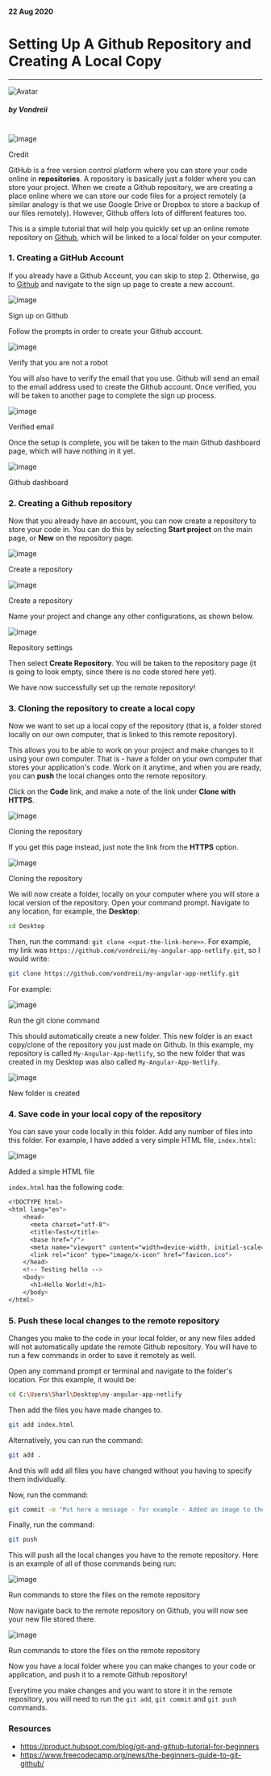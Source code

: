 <div class="writtenContent">

#### 22 Aug 2020
# Setting Up A Github Repository and Creating A Local Copy
___

<!-- ----------- Intro ----------- -->
<div class="avatar-block">
    <img src="../../../assets/social/profile.jpg" alt="Avatar" class="avatar avatar-align">
    <h5 class="avatar-text avatar-align"> by Vondreii</h5>
</div>
<br>
<div class="image-container">
    <img src="../../../assets/articles/post-images/settingUpASimpleGithubRemoteAndLocalRepository/header-dark.jpg" alt="image" class="image-full"/>
	<div class="image-description"><p>Credit</p></div>
</div>
<!-- ----------------------------- -->

GitHub is a free version control platform where you can store your code online in **repositories**. A repository is basically just a folder where you can store your project. 
When we create a Github repository, we are creating a place online where we can store our code files for a project remotely (a similar analogy is that we use Google Drive or Dropbox to store a backup of our files remotely).
However, Github offers lots of different features too.

This is a simple tutorial that will help you quickly set up an online remote repository on [Github](https://github.com/), which will be linked to a local folder on your computer.

### 1. Creating a GitHub Account 

If you already have a Github Account, you can skip to step 2. Otherwise, go to [Github](https://github.com/) and navigate to the sign up page to create a new account.

<div class="image-container">
    <img src="../../../assets/articles/post-images/settingUpASimpleGithubRemoteAndLocalRepository/github-home.PNG" alt="image" class="image-full"/>
	<div class="image-description"><p>Sign up on Github</p></div>
</div>

Follow the prompts in order to create your Github account. 
 
<div class="image-container">
    <img src="../../../assets/articles/post-images/settingUpASimpleGithubRemoteAndLocalRepository/verifyAccount.PNG" alt="image" class="image-full"/>
	<div class="image-description"><p>Verify that you are not a robot</p></div>
</div>

You will also have to verify the email that you use. Github will send an email to the email address used to create the Github account.
Once verified, you will be taken to another page to complete the sign up process.

<div class="image-container">
    <img src="../../../assets/articles/post-images/settingUpASimpleGithubRemoteAndLocalRepository/Email-was-verified.PNG" alt="image" class="image-full"/>
	<div class="image-description"><p>Verified email</p></div>
</div>

Once the setup is complete, you will be taken to the main Github dashboard page, which will have nothing in it yet.

<div class="image-container">
    <img src="../../../assets/articles/post-images/settingUpASimpleGithubRemoteAndLocalRepository/main-github-dashboard.PNG" alt="image" class="image-full"/>
	<div class="image-description"><p>Github dashboard</p></div>
</div>

### 2. Creating a Github repository

Now that you already have an account, you can now create a repository to store your code in.
You can do this by selecting **Start project** on the main page, or **New** on the repository page.

<div class="image-container">
    <img src="../../../assets/articles/post-images/settingUpASimpleGithubRemoteAndLocalRepository/create-repo.PNG" alt="image" class="image-full"/>
	<div class="image-description"><p>Create a repository</p></div>
</div>
<div class="image-container">
    <img src="../../../assets/articles/post-images/settingUpASimpleGithubRemoteAndLocalRepository/create-repo-2.PNG" alt="image" class="image-full"/>
	<div class="image-description"><p>Create a repository</p></div>
</div>

Name your project and change any other configurations, as shown below.

<div class="image-container">
    <img src="../../../assets/articles/post-images/settingUpASimpleGithubRemoteAndLocalRepository/create-repo-settings.PNG" alt="image" class="image-full"/>
	<div class="image-description"><p>Repository settings</p></div>
</div>

Then select **Create Repository**. You will be taken to the repository page (it is going to look empty, since there is no code stored here yet).

We have now successfully set up the remote repository! 

### 3. Cloning the repository to create a local copy

Now we want to set up a local copy of the repository (that is, a folder stored locally on our own computer, that is linked to this remote repository).

This allows you to be able to work on your project and make changes to it using your own computer.
That is - have a folder on your own computer that stores your application's code. Work on it anytime, and when you are ready, you can **push** the local changes onto the remote repository.

Click on the **Code** link, and make a note of the link under **Clone with HTTPS**.

<div class="image-container">
    <img src="../../../assets/articles/post-images/settingUpASimpleGithubRemoteAndLocalRepository/clone.PNG" alt="image" class="image-full"/>
	<div class="image-description"><p>Cloning the repository</p></div>
</div>

If you get this page instead, just note the link from the **HTTPS** option.

<div class="image-container">
    <img src="../../../assets/articles/post-images/settingUpASimpleGithubRemoteAndLocalRepository/clone2.PNG" alt="image" class="image-full"/>
	<div class="image-description"><p>Cloning the repository</p></div>
</div>

We will now create a folder, locally on your computer where you will store a local version of the repository.
Open your command prompt. Navigate to any location, for example, the **Desktop**:

```Bash
cd Desktop
```

Then, run the command: `git clone <<put-the-link-here>>`. For example, my link was `https://github.com/vondreii/my-angular-app-netlify.git`, so I would write:

```Bash
git clone https://github.com/vondreii/my-angular-app-netlify.git
```

For example:

<div class="image-container">
    <img src="../../../assets/articles/post-images/settingUpASimpleGithubRemoteAndLocalRepository/git-clone-local.PNG" alt="image" class="image-full"/>
	<div class="image-description"><p>Run the git clone command</p></div>
</div>

This should automatically create a new folder. This new folder is an exact copy/clone of the repository you just made on Github. 
In this example, my repository is called `My-Angular-App-Netlify`, so the new folder that was created in my Desktop was also called `My-Angular-App-Netlify`.

<div class="image-container">
    <img src="../../../assets/articles/post-images/settingUpASimpleGithubRemoteAndLocalRepository/local-folder-created.PNG" alt="image" class="image"/>
	<div class="image-description"><p>New folder is created</p></div>
</div>

### 4. Save code in your local copy of the repository

You can save your code locally in this folder. Add any number of files into this folder. For example, I have added a very simple HTML file, `index.html`:

<div class="image-container">
    <img src="../../../assets/articles/post-images/settingUpASimpleGithubRemoteAndLocalRepository/Add-file-to-local-repo.PNG" alt="image" class="image"/>
	<div class="image-description"><p>Added a simple HTML file</p></div>
</div>

`index.html` has the following code:

```CSS
<!DOCTYPE html>
<html lang="en">
	<head>
	  <meta charset="utf-8">
	  <title>Test</title>
	  <base href="/">
	  <meta name="viewport" content="width=device-width, initial-scale=1">
	  <link rel="icon" type="image/x-icon" href="favicon.ico">
	</head>
	<!-- Testing hello -->
	<body>
	  <h1>Hello World!</h1>
	</body>
</html>
```

### 5. Push these local changes to the remote repository

Changes you make to the code in your local folder, or any new files added will not automatically update the remote Github repository. 
You will have to run a few commands in order to save it remotely as well.

Open any command prompt or terminal and navigate to the folder's location. For this example, it would be:

```Bash
cd C:\Users\Sharl\Desktop\my-angular-app-netlify
```

Then add the files you have made changes to.

```Bash
git add index.html
```

Alternatively, you can run the command:

```Bash
git add .
```

And this will add all files you have changed without you having to specify them individually.
 
Now, run the command: 

```Bash
git commit -m "Put here a message - for example - Added an image to the html page"
```

Finally, run the command:

```Bash
git push
```

This will push all the local changes you have to the remote repository. Here is an example of all of those commands being run:

<div class="image-container">
    <img src="../../../assets/articles/post-images/settingUpASimpleGithubRemoteAndLocalRepository/cmd-commands.PNG" alt="image" class="image-full"/>
	<div class="image-description"><p>Run commands to store the files on the remote repository</p></div>
</div>

Now navigate back to the remote repository on Github, you will now see your new file stored there.

<div class="image-container">
    <img src="../../../assets/articles/post-images/settingUpASimpleGithubRemoteAndLocalRepository/pushed-code.PNG" alt="image" class="image-full"/>
	<div class="image-description"><p>Run commands to store the files on the remote repository</p></div>
</div>

Now you have a local folder where you can make changes to your code or application, and push it to a remote Github repository! 

Everytime you make changes and you want to store it in the remote repository, you will need to run the `git add`, `git commit` and `git push` commands.
	 
### Resources
* https://product.hubspot.com/blog/git-and-github-tutorial-for-beginners
* https://www.freecodecamp.org/news/the-beginners-guide-to-git-github/

<br><br>

</div>